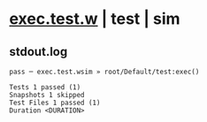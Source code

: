 # [exec.test.w](../../../../../../examples/tests/sdk_tests/util/exec.test.w) | test | sim

## stdout.log
```log
pass ─ exec.test.wsim » root/Default/test:exec()

Tests 1 passed (1)
Snapshots 1 skipped
Test Files 1 passed (1)
Duration <DURATION>
```

